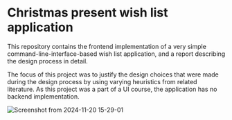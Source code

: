 # Christmas present wish list application
This repository contains the frontend implementation of a very simple command-line-interface-based wish list application, and a report describing the design process in detail.

The focus of this project was to justify the design choices that were made during the design process by using varying heuristics from related literature. As this project was a part of a UI course, the application has no backend implementation.

![Screenshot from 2024-11-20 15-29-01](https://github.com/user-attachments/assets/6df71b64-7464-4b79-b44d-0216f54abcf8)
